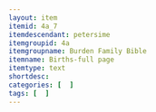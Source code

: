 ```yaml
---
layout: item
itemid: 4a_7
itemdescendant: petersime
itemgroupid: 4a
itemgroupname: Burden Family Bible
itemname: Births-full page
itemtype: text
shortdesc: 
categories: [  ]
tags: [  ]
---
```







